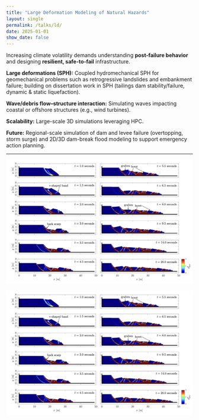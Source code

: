 ```yaml
---
title: "Large Deformation Modeling of Natural Hazards"
layout: single
permalink: /talks/ld/
date: 2025-01-01
show_date: false
---
```


Increasing climate volatility demands understanding **post-failure behavior** and designing **resilient, safe-to-fail** infrastructure.

**Large deformations (SPH):** Coupled hydromechanical SPH for geomechanical problems such as retrogressive landslides and embankment failure; building on dissertation work in SPH (tailings dam stability/failure, dynamic & static liquefaction).

**Wave/debris flow–structure interaction:** Simulating waves impacting coastal or offshore structures (e.g., wind turbines).

**Scalability:** Large-scale 3D simulations leveraging HPC.

**Future:** Regional-scale simulation of dam and levee failure (overtopping, storm surge) and 2D/3D dam-break flood modeling to support emergency action planning.

---

![Retrogressive landslide (SPH)](/images/retro.jpg)

![Wave/debris flow–structure interaction](/images/retro.jpg)
